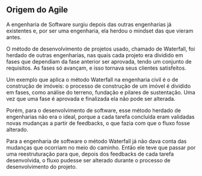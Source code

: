## Origem do Agile

A engenharia de Software surgiu depois das outras engenharias já existentes e, por ser uma engenharia, ela herdou o mindset das que vieram antes.

O método de desenvolvimento de projetos usado, chamado de Waterfall, foi herdado de outras engenharias, nas quais cada projeto era dividido em fases que dependiam da fase anterior ser aprovada, tendo um conjunto de requisitos. As fases só avançam, e isso tornava seus clientes satisfeitos.

Um exemplo que aplica o método Waterfall na engenharia civil é o de construção de imóveis: o processo de construção de um imóvel é dividido em fases, como análise do terreno, fundação e pilares de sustentação. Uma vez que uma fase é aprovada e finalizada ela não pode ser alterada.

Porém, para o desenvolvimento de software, esse método herdado de engenharias não era o ideal, porque a cada tarefa concluída eram validadas novas mudanças a partir de feedbacks, o que fazia com que o fluxo fosse alterado.

Para a engenharia de software o método Waterfall já não dava conta das mudanças que ocorriam no meio do caminho. Então ele teve que passar por uma reestruturação para que, depois dos feedbacks de cada tarefa desenvolvida, o fluxo pudesse ser alterado durante o processo de desenvolvimento do projeto.
